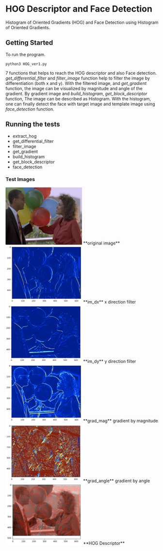 # HOG Descriptor and Face Detection

Histogram of Oriented Gradients (HOG) and Face Detection using Histogram of Oriented Gradients.

## Getting Started

To run the program.

```
python3 HOG_ver1.py
```

7 functions that helps to reach the HOG descriptor and also Face detection.
*get_differential_filter* and *filter_image* function help to filter the image by differentiation (both x and y).
With the filtered image, and *get_gradient* function, the image can be visualized by magnitude and angle of the gradient.
By gradient image and *build_histogram*, *get_block_descriptor* function, The image can be described as
Histogram. With the histogram, one can finally detect the face with target image and template image using *face_detection* function.


## Running the tests

* extract_hog
* get_differential_filter
* filter_image
* get_gradient
* build_histogram
* get_block_descriptor
* face_detection

### Test Images

<img src="./img/original.png" width="50%" height="50%">
**original image**
<img src="./img/im_dx.png" width="50%" height="50%">
**im_dx** x direction filter
<img src="./img/im_dy.png" width="50%" height="50%">
**im_dy** y direction filter
<img src="./img/grad_mag.png" width="50%" height="50%">
**grad_mag** gradient by magnitude
<img src="./img/grad_angle.png" width="50%" height="50%">
**grad_angle** gradient by angle
<img src="./img/HOG.png" width="50%" height="50%">
**HOG Descriptor**
